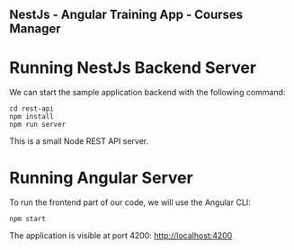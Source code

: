 ## NestJs - Angular Training App - Courses Manager

# Running NestJs Backend Server

We can start the sample application backend with the following command:

    cd rest-api 
    npm install
    npm run server

This is a small Node REST API server.

# Running Angular Server

To run the frontend part of our code, we will use the Angular CLI:

    npm start 

The application is visible at port 4200: [http://localhost:4200](http://localhost:4200)



